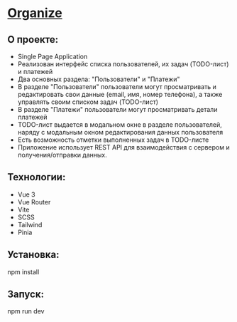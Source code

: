# [Organize]()

## О проекте:

- Single Page Application
- Реализован интерфейс списка пользователей, их задач (TODO-лист) и платежей
- Два основных раздела: "Пользователи" и "Платежи"
- В разделе "Пользователи" пользователи могут просматривать и редактировать свои данные (email, имя, номер телефона), а также управлять своим списком задач (TODO-лист)
- В разделе "Платежи" пользователи могут просматривать детали платежей
- TODO-лист выдается в модальном окне в разделе пользователей, наряду с модальным окном редактирования данных пользователя
- Есть возможность отметки выполненных задач в TODO-листе
- Приложение использует REST API для взаимодействия с сервером и получения/отправки данных.

## Технологии:

- Vue 3
- Vue Router
- Vite
- SCSS
- Tailwind
- Pinia

## Установка:

npm install

## Запуск:

npm run dev
